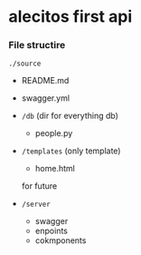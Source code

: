 # alecitos first api


### File structire

`./source`
- README.md
- swagger.yml
- `/db` (dir for everything db)
    - people.py
- `/templates` (only template)
    - home.html

    for future
- `/server`
    - swagger
    - enpoints
    - cokmponents